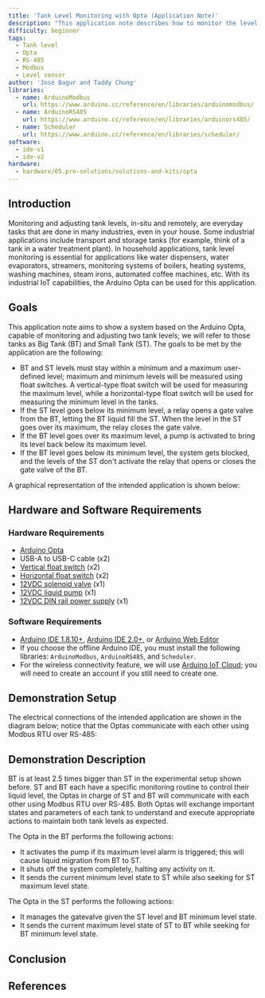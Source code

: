 ```yaml
---
title: 'Tank Level Monitoring with Opta (Application Note)'
description: "This application note describes how to monitor the level in tanks using the Arduino Opta."
difficulty: beginner
tags:
  - Tank level
  - Opta
  - RS-485
  - Modbus
  - Level sensor
author: 'José Bagur and Taddy Chung'
libraries:
  - name: ArduinoModbus
    url: https://www.arduino.cc/reference/en/libraries/arduinomodbus/
  - name: ArduinoRS485
    url: https://www.arduino.cc/reference/en/libraries/arduinors485/
  - name: Scheduler
    url: https://www.arduino.cc/reference/en/libraries/scheduler/
software:
  - ide-v1
  - ide-v2
hardware:
  - hardware/05.pro-solutions/solutions-and-kits/opta
---
```


## Introduction

Monitoring and adjusting tank levels, in-situ and remotely, are everyday tasks that are done in many industries, even in your house. Some industrial applications include transport and storage tanks (for example, think of a tank in a water treatment plant). In household applications, tank level monitoring is essential for applications like water dispensers, water evaporators, streamers, monitoring systems of boilers, heating systems, washing machines, steam irons, automated coffee machines, etc. With its industrial IoT capabilities, the Arduino Opta can be used for this application. 

## Goals

This application note aims to show a system based on the Arduino Opta, capable of monitoring and adjusting two tank levels; we will refer to those tanks as Big Tank (BT) and Small Tank (ST). The goals to be met by the application are the following:

- BT and ST levels must stay within a minimum and a maximum user-defined level; maximum and minimum levels will be measured using float switches. A vertical-type float switch will be used for measuring the maximum level, while a horizontal-type float switch will be used for measuring the minimum level in the tanks.
- If the ST level goes below its minimum level, a relay opens a gate valve from the BT, letting the BT liquid fill the ST. When the level in the ST goes over its maximum, the relay closes the gate valve.
- If the BT level goes over its maximum level, a pump is activated to bring its level back below its maximum level.
- If the BT level goes below its minimum level, the system gets blocked, and the levels of the ST don't activate the relay that opens or closes the gate valve of the BT.

A graphical representation of the intended application is shown below:

## Hardware and Software Requirements

### Hardware Requirements

- [Arduino Opta](https://store.arduino.cc/products/nicla-sense-me)
- USB-A to USB-C cable (x2)
- [Vertical float switch](https://export.rsdelivers.com/product/rs-pro/rs-pro-vertical-pp-float-switch-float-300mm-cable/0519242) (x2)
- [Horizontal float switch](https://export.rsdelivers.com/product/rs-pro/rs-pro-horizontal-external-nylon-float-switch-1m/1748421) (x2)
- [12VDC solenoid valve](https://www.sparkfun.com/products/10456) (x1) 
- [12VDC liquid pump](https://www.sparkfun.com/products/10455) (x1)
- [12VDC DIN rail power supply](https://uk.rs-online.com/web/p/din-rail-power-supplies/2411620) (x1)

### Software Requirements

- [Arduino IDE 1.8.10+](https://www.arduino.cc/en/software), [Arduino IDE 2.0+](https://www.arduino.cc/en/software), or [Arduino Web Editor](https://create.arduino.cc/editor)
- If you choose the offline Arduino IDE, you must install the following libraries: `ArduinoModbus`, `ArduinoRS485`, and `Scheduler`.
- For the wireless connectivity feature, we will use [Arduino IoT Cloud](https://create.arduino.cc/iot/things); you will need to create an account if you still need to create one.

## Demonstration Setup

The electrical connections of the intended application are shown in the diagram below; notice that the Optas communicate with each other using Modbus RTU over RS-485:



## Demonstration Description

BT is at least 2.5 times bigger than ST in the experimental setup shown before. ST and BT each have a specific monitoring routine to control their liquid level, the Optas in charge of ST and BT will communicate with each other using Modbus RTU over RS-485. Both Optas will exchange important states and parameters of each tank to understand and execute appropriate actions to maintain both tank levels as expected.

The Opta in the BT performs the following actions:

- It activates the pump if its maximum level alarm is triggered; this will cause liquid migration from BT to ST. 
- It shuts off the system completely, halting any activity on it.
- It sends the current minimum level state to ST while also seeking for ST maximum level state. 

The Opta in the ST performs the following actions:

- It manages the gatevalve given the ST level and BT minimum level state. 
- It sends the current maximum level state of ST to BT while seeking for BT minimum level state. 

## Conclusion

## References 